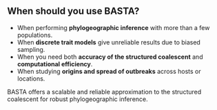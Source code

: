 ## When should you use BASTA?

* When performing **phylogeographic inference** with more than a few populations.
* When **discrete trait models** give unreliable results due to biased sampling.
* When you need both **accuracy of the structured coalescent** and **computational efficiency**.
* When studying **origins and spread of outbreaks** across hosts or locations.

BASTA offers a scalable and reliable approximation to the structured coalescent for robust phylogeographic inference.

